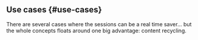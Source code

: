 ## Use cases {#use-cases}

There are several cases where the sessions can be a real time saver... but the whole concepts floats around one big advantage: content recycling.